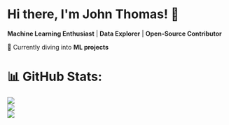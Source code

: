 # Hi there, I'm John Thomas! 👋

**Machine Learning Enthusiast** | **Data Explorer** | **Open-Source Contributor**

🔭 Currently diving into **ML projects**

# 📊 GitHub Stats:
![](https://github-readme-stats.vercel.app/api?username=john-thomas-ml&theme=apprentice&hide_border=false&include_all_commits=true&count_private=true)<br/>
![](https://nirzak-streak-stats.vercel.app/?user=john-thomas-ml&theme=apprentice&hide_border=false)<br/>
![](https://github-readme-stats.vercel.app/api/top-langs/?username=john-thomas-ml&theme=apprentice&hide_border=false&include_all_commits=true&count_private=true&layout=compact)
